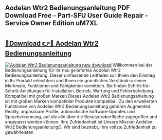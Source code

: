 ## Aodelan Wtr2 Bedienungsanleitung PDF Download Free - Part-SFU User Guide Repair - Service Owner Edition uM7XL

# <h2><a href="http://df0hga.blite.top/?on=Aodelan+Wtr2+Bedienungsanleitung">🔗Download 👉🔴 Aodelan Wtr2 Bedienungsanleitung</a></h2>

[![Aodelan Wtr2 Bedienungsanleitung new download](https://i.imgur.com/lujVjoI.png)](http://df0hga.blite.top/?on=Aodelan+Wtr2+Bedienungsanleitung)
Willkommen bei der Bedienungsanleitung für Ihr neu geliefertes Aodelan Wtr2 Bedienungsanleitung. Dieser umfassende Leitfaden soll Ihnen den Einstieg in Ihr Produkt erleichtern und Ihnen ein gründliches Verständnis seiner Merkmale, Funktionen und Fähigkeiten vermitteln. Sie finden Schritt-für-Schritt-Anleitungen für Installation, Betrieb, Wartung und Fehlerbehebung. Kompatibel mit großen Marken Dieses Aodelan Wtr2 Bedienungsanleitung ist mit großen Marken kompatibler Produkte kompatibel. Zu den erweiterten Funktionen von Aodelan Wtr2 Bedienungsanleitung gehören Augmented Reality, anpassbare Profile, automatische Software-Updates und Spracherkennung, auf die alle über die Benutzeroberfläche zugegriffen und angepasst werden können. Ihre Zufriedenheit ist Unsere Mission Aodelan Wtr2 BedienungsanleitungD. Wir sind bestrebt, Ihre vollste Zufriedenheit zu gewährleisten.

